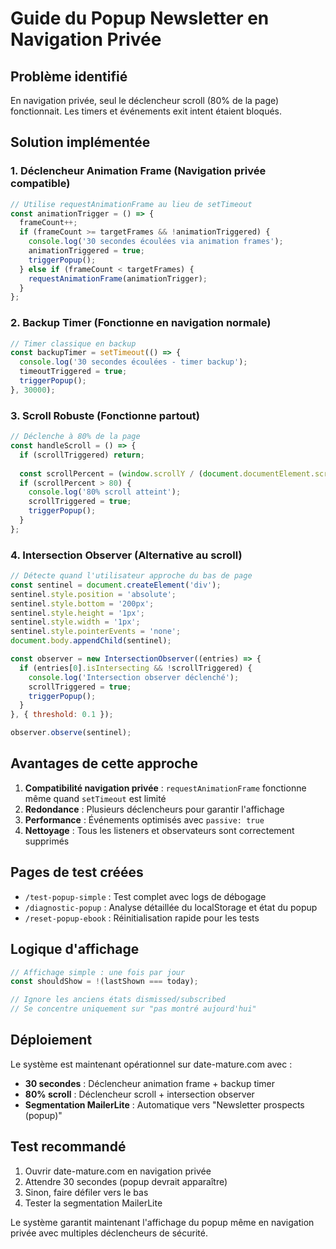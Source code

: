 # Guide du Popup Newsletter en Navigation Privée

## Problème identifié
En navigation privée, seul le déclencheur scroll (80% de la page) fonctionnait. Les timers et événements exit intent étaient bloqués.

## Solution implémentée

### 1. **Déclencheur Animation Frame** (Navigation privée compatible)
```javascript
// Utilise requestAnimationFrame au lieu de setTimeout
const animationTrigger = () => {
  frameCount++;
  if (frameCount >= targetFrames && !animationTriggered) {
    console.log('30 secondes écoulées via animation frames');
    animationTriggered = true;
    triggerPopup();
  } else if (frameCount < targetFrames) {
    requestAnimationFrame(animationTrigger);
  }
};
```

### 2. **Backup Timer** (Fonctionne en navigation normale)
```javascript
// Timer classique en backup
const backupTimer = setTimeout(() => {
  console.log('30 secondes écoulées - timer backup');
  timeoutTriggered = true;
  triggerPopup();
}, 30000);
```

### 3. **Scroll Robuste** (Fonctionne partout)
```javascript
// Déclenche à 80% de la page
const handleScroll = () => {
  if (scrollTriggered) return;
  
  const scrollPercent = (window.scrollY / (document.documentElement.scrollHeight - window.innerHeight)) * 100;
  if (scrollPercent > 80) {
    console.log('80% scroll atteint');
    scrollTriggered = true;
    triggerPopup();
  }
};
```

### 4. **Intersection Observer** (Alternative au scroll)
```javascript
// Détecte quand l'utilisateur approche du bas de page
const sentinel = document.createElement('div');
sentinel.style.position = 'absolute';
sentinel.style.bottom = '200px';
sentinel.style.height = '1px';
sentinel.style.width = '1px';
sentinel.style.pointerEvents = 'none';
document.body.appendChild(sentinel);

const observer = new IntersectionObserver((entries) => {
  if (entries[0].isIntersecting && !scrollTriggered) {
    console.log('Intersection observer déclenché');
    scrollTriggered = true;
    triggerPopup();
  }
}, { threshold: 0.1 });

observer.observe(sentinel);
```

## Avantages de cette approche

1. **Compatibilité navigation privée** : `requestAnimationFrame` fonctionne même quand `setTimeout` est limité
2. **Redondance** : Plusieurs déclencheurs pour garantir l'affichage
3. **Performance** : Événements optimisés avec `passive: true`
4. **Nettoyage** : Tous les listeners et observateurs sont correctement supprimés

## Pages de test créées

- `/test-popup-simple` : Test complet avec logs de débogage
- `/diagnostic-popup` : Analyse détaillée du localStorage et état du popup
- `/reset-popup-ebook` : Réinitialisation rapide pour les tests

## Logique d'affichage

```javascript
// Affichage simple : une fois par jour
const shouldShow = !(lastShown === today);

// Ignore les anciens états dismissed/subscribed
// Se concentre uniquement sur "pas montré aujourd'hui"
```

## Déploiement

Le système est maintenant opérationnel sur date-mature.com avec :
- **30 secondes** : Déclencheur animation frame + backup timer
- **80% scroll** : Déclencheur scroll + intersection observer
- **Segmentation MailerLite** : Automatique vers "Newsletter prospects (popup)"

## Test recommandé

1. Ouvrir date-mature.com en navigation privée
2. Attendre 30 secondes (popup devrait apparaître)
3. Sinon, faire défiler vers le bas
4. Tester la segmentation MailerLite

Le système garantit maintenant l'affichage du popup même en navigation privée avec multiples déclencheurs de sécurité.